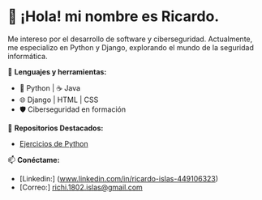# 👋 ¡Hola! mi nombre es Ricardo.
Me intereso por el desarrollo de software y ciberseguridad. Actualmente, me especializo en Python y Django, explorando el mundo de la seguridad informática.  

🔹 **Lenguajes y herramientas:**  
- 🐍 Python | ☕ Java  
- 🌐 Django | HTML | CSS  
- 🛡️ Ciberseguridad en formación  

📌 **Repositorios Destacados:**  
- [Ejercicios de Python](https://github.com/sRichi18/Python_Exercises)  
    

📫 **Conéctame:** 
- [Linkedin:] (www.linkedin.com/in/ricardo-islas-449106323)
- [Correo:] richi.1802.islas@gmail.com  


